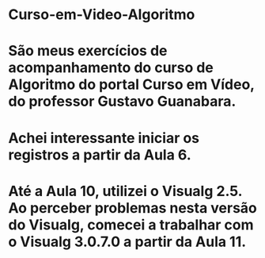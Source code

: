 # Curso-em-Video-Algoritmo
# São meus exercícios de acompanhamento do curso de Algoritmo do portal Curso em Vídeo, do professor Gustavo Guanabara.
# Achei interessante iniciar os registros a partir da Aula 6.
# Até a Aula 10, utilizei o Visualg 2.5. Ao perceber problemas nesta versão do Visualg, comecei a trabalhar com o Visualg 3.0.7.0 a partir da Aula 11.
